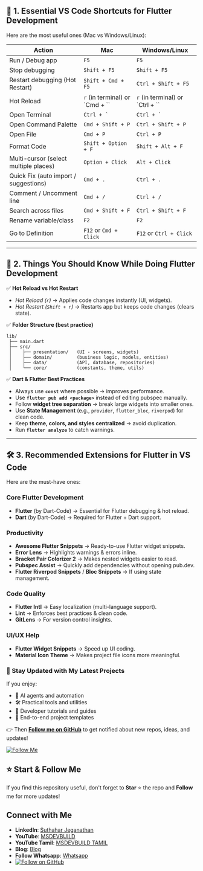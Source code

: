 ## 🔑 1. Essential VS Code Shortcuts for Flutter Development

Here are the most useful ones (Mac vs Windows/Linux):

| Action                                | Mac                               | Windows/Linux                      |
| ------------------------------------- | --------------------------------- | ---------------------------------- |
| Run / Debug app                       | `F5`                              | `F5`                               |
| Stop debugging                        | `Shift + F5`                      | `Shift + F5`                       |
| Restart debugging (Hot Restart)       | `Shift + Cmd + F5`                | `Ctrl + Shift + F5`                |
| Hot Reload                            | `r` (in terminal) or \`Cmd + \`\` | `r` (in terminal) or \`Ctrl + \`\` |
| Open Terminal                         | `` Ctrl + ` ``                    | `` Ctrl + ` ``                     |
| Open Command Palette                  | `Cmd + Shift + P`                 | `Ctrl + Shift + P`                 |
| Open File                             | `Cmd + P`                         | `Ctrl + P`                         |
| Format Code                           | `Shift + Option + F`              | `Shift + Alt + F`                  |
| Multi-cursor (select multiple places) | `Option + Click`                  | `Alt + Click`                      |
| Quick Fix (auto import / suggestions) | `Cmd + .`                         | `Ctrl + .`                         |
| Comment / Uncomment line              | `Cmd + /`                         | `Ctrl + /`                         |
| Search across files                   | `Cmd + Shift + F`                 | `Ctrl + Shift + F`                 |
| Rename variable/class                 | `F2`                              | `F2`                               |
| Go to Definition                      | `F12` or `Cmd + Click`            | `F12` or `Ctrl + Click`            |

---

## 📘 2. Things You Should Know While Doing Flutter Development

✅ **Hot Reload vs Hot Restart**

* *Hot Reload (`r`)* → Applies code changes instantly (UI, widgets).
* *Hot Restart (`Shift + r`)* → Restarts app but keeps code changes (clears state).

✅ **Folder Structure (best practice)**

```
lib/
 ├── main.dart
 ├── src/
 │    ├── presentation/   (UI - screens, widgets)
 │    ├── domain/         (business logic, models, entities)
 │    ├── data/           (API, database, repositories)
 │    └── core/           (constants, theme, utils)
```

✅ **Dart & Flutter Best Practices**

* Always use **`const`** where possible → improves performance.
* Use **`flutter pub add <package>`** instead of editing pubspec manually.
* Follow **widget tree separation** → break large widgets into smaller ones.
* Use **State Management** (e.g., `provider`, `flutter_bloc`, `riverpod`) for clean code.
* Keep **theme, colors, and styles centralized** → avoid duplication.
* Run **`flutter analyze`** to catch warnings.

---

## 🛠 3. Recommended Extensions for Flutter in VS Code

Here are the must-have ones:

### Core Flutter Development

* **Flutter** (by Dart-Code) → Essential for Flutter debugging & hot reload.
* **Dart** (by Dart-Code) → Required for Flutter + Dart support.

### Productivity

* **Awesome Flutter Snippets** → Ready-to-use Flutter widget snippets.
* **Error Lens** → Highlights warnings & errors inline.
* **Bracket Pair Colorizer 2** → Makes nested widgets easier to read.
* **Pubspec Assist** → Quickly add dependencies without opening pub.dev.
* **Flutter Riverpod Snippets** / **Bloc Snippets** → If using state management.

### Code Quality

* **Flutter Intl** → Easy localization (multi-language support).
* **Lint** → Enforces best practices & clean code.
* **GitLens** → For version control insights.

### UI/UX Help

* **Flutter Widget Snippets** → Speed up UI coding.
* **Material Icon Theme** → Makes project file icons more meaningful.

### 🔔 Stay Updated with My Latest Projects

If you enjoy:
- 🧠 AI agents and automation
- 🛠️ Practical tools and utilities
- 📘 Developer tutorials and guides
- 🚀 End-to-end project templates

👉 Then **[Follow me on GitHub](https://github.com/jssuthahar)** to get notified about new repos, ideas, and updates!

[![Follow Me](https://img.shields.io/github/followers/jssuthahar?label=Follow&style=social)](https://github.com/jssuthahar)

## ⭐ Start & Follow Me
If you find this repository useful, don't forget to **Star** ⭐ the repo and **Follow** me for more updates!

 ## Connect with Me
- **LinkedIn**: [Suthahar Jeganathan](https://www.linkedin.com/in/jssuthahar/)
- **YouTube**: [MSDEVBUILD](https://www.youtube.com/@MSDEVBUILD)
- **YouTube Tamil**: [MSDEVBUILD TAMIL](https://www.youtube.com/@MSDEVBUILDTamil)
- **Blog**: [Blog](https://www.msdevbuild.com/)
- **Follow Whatsapp**: [Whatsapp](https://www.whatsapp.com/channel/0029Va5j2rHEFeXcTlUhQB0J)
- [![Follow on GitHub](https://img.shields.io/github/followers/jssuthahar?label=Follow&style=social)](https://github.com/jssuthahar)



